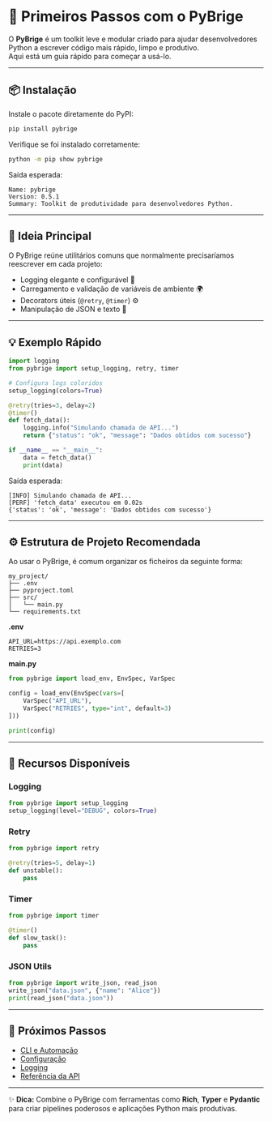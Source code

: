# 🚀 Primeiros Passos com o PyBrige

O **PyBrige** é um toolkit leve e modular criado para ajudar desenvolvedores Python a escrever código mais rápido, limpo e produtivo.  
Aqui está um guia rápido para começar a usá-lo.

---

## 📦 Instalação

Instale o pacote diretamente do PyPI:

```bash
pip install pybrige
```

Verifique se foi instalado corretamente:

```bash
python -m pip show pybrige
```

Saída esperada:
```
Name: pybrige
Version: 0.5.1
Summary: Toolkit de produtividade para desenvolvedores Python.
```

---

## 🧠 Ideia Principal

O PyBrige reúne utilitários comuns que normalmente precisaríamos reescrever em cada projeto:
- Logging elegante e configurável 🎨  
- Carregamento e validação de variáveis de ambiente 🌍  
- Decorators úteis (`@retry`, `@timer`) ⚙️  
- Manipulação de JSON e texto 🧩

---

## 💡 Exemplo Rápido

```python
import logging
from pybrige import setup_logging, retry, timer

# Configura logs coloridos
setup_logging(colors=True)

@retry(tries=3, delay=2)
@timer()
def fetch_data():
    logging.info("Simulando chamada de API...")
    return {"status": "ok", "message": "Dados obtidos com sucesso"}

if __name__ == "__main__":
    data = fetch_data()
    print(data)
```

Saída esperada:
```
[INFO] Simulando chamada de API...
[PERF] 'fetch_data' executou em 0.02s
{'status': 'ok', 'message': 'Dados obtidos com sucesso'}
```

---

## ⚙️ Estrutura de Projeto Recomendada

Ao usar o PyBrige, é comum organizar os ficheiros da seguinte forma:

```
my_project/
├── .env
├── pyproject.toml
├── src/
│   └── main.py
└── requirements.txt
```

**.env**
```
API_URL=https://api.exemplo.com
RETRIES=3
```

**main.py**
```python
from pybrige import load_env, EnvSpec, VarSpec

config = load_env(EnvSpec(vars=[
    VarSpec("API_URL"),
    VarSpec("RETRIES", type="int", default=3)
]))

print(config)
```

---

## 🧩 Recursos Disponíveis

### Logging
```python
from pybrige import setup_logging
setup_logging(level="DEBUG", colors=True)
```

### Retry
```python
from pybrige import retry

@retry(tries=5, delay=1)
def unstable():
    pass
```

### Timer
```python
from pybrige import timer

@timer()
def slow_task():
    pass
```

### JSON Utils
```python
from pybrige import write_json, read_json
write_json("data.json", {"name": "Alice"})
print(read_json("data.json"))
```

---

## 🧭 Próximos Passos

- [CLI e Automação](cli.md)
- [Configuração](configuration.md)
- [Logging](logging.md)
- [Referência da API](../api-reference.md)

---

✨ **Dica:** Combine o PyBrige com ferramentas como **Rich**, **Typer** e **Pydantic** para criar pipelines poderosos e aplicações Python mais produtivas.
